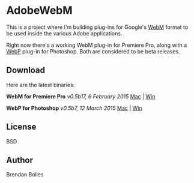 AdobeWebM
=========

This is a project where I'm building plug-ins for Google's [WebM](http://www.webmproject.org/) format to be used inside the various Adobe applications.

Right now there's a working WebM plug-in for Premiere Pro, along with a [WebP](https://developers.google.com/speed/webp/) plug-in for Photoshop. Both are considered to be beta releases.


Download
--------
Here are the latest binaries:

**WebM for Premiere Pro** _v0.5b17, 6 February 2015_
[Mac](http://www.fnordware.com/downloads/WebM_v0.5b17_mac.zip) | [Win](http://www.fnordware.com/downloads/WebM_v0.5b17_win.zip)

**WebP for Photoshop** _v0.5b7, 12 March 2015_
[Mac](http://www.fnordware.com/downloads/WebP_v0.5b7_mac.zip) | [Win](http://www.fnordware.com/downloads/WebP_v0.5b7_win.zip)


License
-------
BSD


Author
------
Brendan Bolles